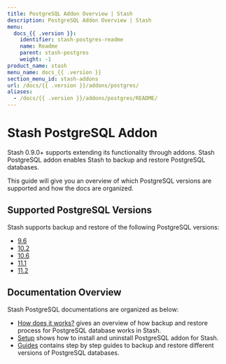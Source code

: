 ```yaml
---
title: PostgreSQL Addon Overview | Stash
description: PostgreSQL Addon Overview | Stash
menu:
  docs_{{ .version }}:
    identifier: stash-postgres-readme
    name: Readme
    parent: stash-postgres
    weight: -1
product_name: stash
menu_name: docs_{{ .version }}
section_menu_id: stash-addons
url: /docs/{{ .version }}/addons/postgres/
aliases:
  - /docs/{{ .version }}/addons/postgres/README/
---
```


# Stash PostgreSQL Addon

Stash 0.9.0+ supports extending its functionality through addons. Stash PostgreSQL addon enables Stash to backup and restore PostgreSQL databases.

This guide will give you an overview of which PostgreSQL versions are supported and how the docs are organized.

## Supported PostgreSQL Versions

Stash supports backup and restore of the following PostgreSQL versions:

- [9.6](/docs/addons/postgres/guides/9.6-v1/standalone.md)
- [10.2](/docs/addons/postgres/guides/10.2-v1/standalone.md)
- [10.6](/docs/addons/postgres/guides/10.6-v1/standalone.md)
- [11.1](/docs/addons/postgres/guides/11.1-v1/standalone.md)
- [11.2](/docs/addons/postgres/guides/11.2-v1/standalone.md)

## Documentation Overview

Stash PostgreSQL documentations are organized as below:

- [How does it works?](/docs/addons/postgres/overview.md) gives an overview of how backup and restore process for PostgreSQL database works in Stash.
- [Setup](/docs/addons/postgres/setup/install.md) shows how to install and uninstall PostgreSQL addon for Stash.
- [Guides](/docs/addons/postgres/guides/11.2/standalone.md) contains step by step guides to backup and restore different versions of PostgreSQL databases.
